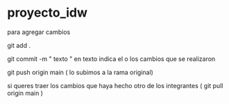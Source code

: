 # proyecto_idw


para agregar cambios 

git add .

git commit -m "  texto "  en texto indica el o los  cambios que se realizaron 

git push origin main  ( lo  subimos a la rama original)


si queres traer los cambios que haya hecho otro de los integrantes ( git pull origin main )